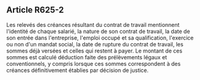 Article R625-2
----
Les relevés des créances résultant du contrat de travail mentionnent l'identité
de chaque salarié, la nature de son contrat de travail, la date de son entrée
dans l'entreprise, l'emploi occupé et sa qualification, l'exercice ou non d'un
mandat social, la date de rupture du contrat de travail, les sommes déjà versées
et celles qui restent à payer. Le montant de ces sommes est calculé déduction
faite des prélèvements légaux et conventionnels, y compris lorsque ces sommes
correspondent à des créances définitivement établies par décision de justice.
